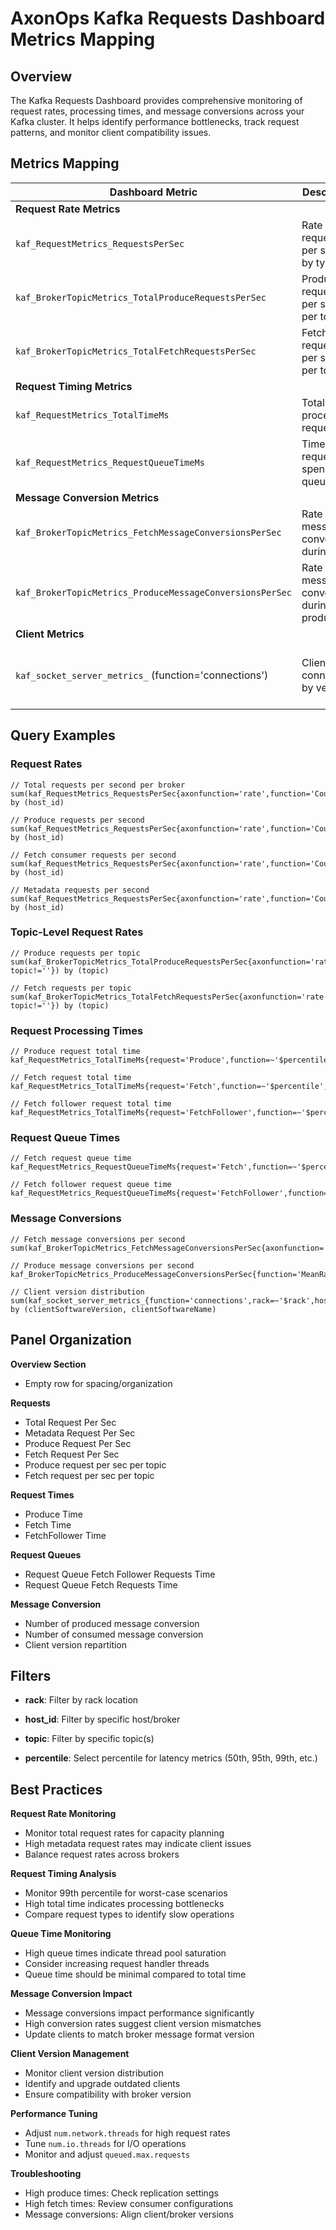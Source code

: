 # AxonOps Kafka Requests Dashboard Metrics Mapping

## Overview

The Kafka Requests Dashboard provides comprehensive monitoring of request rates, processing times, and message conversions across your Kafka cluster. It helps identify performance bottlenecks, track request patterns, and monitor client compatibility issues.

## Metrics Mapping

| Dashboard Metric | Description | Attributes |
|-----------------|-----------|-------------|
| **Request Rate Metrics** |
| `kaf_RequestMetrics_RequestsPerSec` | Rate of requests per second by type | request={type} |
| `kaf_BrokerTopicMetrics_TotalProduceRequestsPerSec` | Produce requests per second per topic | topic={topic} |
| `kaf_BrokerTopicMetrics_TotalFetchRequestsPerSec` | Fetch requests per second per topic | topic={topic} |
| **Request Timing Metrics** |
| `kaf_RequestMetrics_TotalTimeMs` | Total time to process requests | request={type} |
| `kaf_RequestMetrics_RequestQueueTimeMs` | Time requests spend in queue | request={type} |
| **Message Conversion Metrics** |
| `kaf_BrokerTopicMetrics_FetchMessageConversionsPerSec` | Rate of message conversions during fetch | - |
| `kaf_BrokerTopicMetrics_ProduceMessageConversionsPerSec` | Rate of message conversions during produce | - |
| **Client Metrics** |
| `kaf_socket_server_metrics_` (function='connections') | Client connections by version | listener={listener}, clientSoftwareName={name}, clientSoftwareVersion={version} |

## Query Examples

### Request Rates
```promql
// Total requests per second per broker
sum(kaf_RequestMetrics_RequestsPerSec{axonfunction='rate',function='Count',rack=~'$rack',host_id=~'$host_id'}) by (host_id)

// Produce requests per second
sum(kaf_RequestMetrics_RequestsPerSec{axonfunction='rate',function='Count',request='Produce',rack=~'$rack',host_id=~'$host_id'}) by (host_id)

// Fetch consumer requests per second
sum(kaf_RequestMetrics_RequestsPerSec{axonfunction='rate',function='Count',request='FetchConsumer',rack=~'$rack',host_id=~'$host_id'}) by (host_id)

// Metadata requests per second
sum(kaf_RequestMetrics_RequestsPerSec{axonfunction='rate',function='Count',request='Metadata',rack=~'$rack',host_id=~'$host_id'}) by (host_id)
```

### Topic-Level Request Rates
```promql
// Produce requests per topic
sum(kaf_BrokerTopicMetrics_TotalProduceRequestsPerSec{axonfunction='rate',function='Count',rack=~'$rack',host_id=~'$host_id', topic!=''}) by (topic)

// Fetch requests per topic
sum(kaf_BrokerTopicMetrics_TotalFetchRequestsPerSec{axonfunction='rate',function='Count',rack=~'$rack',host_id=~'$host_id',topic=~'$topic', topic!=''}) by (topic)
```

### Request Processing Times
```promql
// Produce request total time
kaf_RequestMetrics_TotalTimeMs{request='Produce',function=~'$percentile',rack=~'$rack',host_id=~'$host_id'}

// Fetch request total time
kaf_RequestMetrics_TotalTimeMs{request='Fetch',function=~'$percentile',rack=~'$rack',host_id=~'$host_id'}

// Fetch follower request total time
kaf_RequestMetrics_TotalTimeMs{request='FetchFollower',function=~'$percentile',rack=~'$rack',host_id=~'$host_id'}
```

### Request Queue Times
```promql
// Fetch request queue time
kaf_RequestMetrics_RequestQueueTimeMs{request='Fetch',function=~'$percentile',rack=~'$rack',host_id=~'$host_id'}

// Fetch follower request queue time
kaf_RequestMetrics_RequestQueueTimeMs{request='FetchFollower',function=~'$percentile',rack=~'$rack',host_id=~'$host_id'}
```

### Message Conversions
```promql
// Fetch message conversions per second
sum(kaf_BrokerTopicMetrics_FetchMessageConversionsPerSec{axonfunction='rate',rack=~'$rack',host_id=~'$host_id'})

// Produce message conversions per second
kaf_BrokerTopicMetrics_ProduceMessageConversionsPerSec{function='MeanRate',rack=~'$rack',host_id=~'$host_id'}

// Client version distribution
sum(kaf_socket_server_metrics_{function='connections',rack=~'$rack',host_id=~'$host_id'}) by (clientSoftwareVersion, clientSoftwareName)
```

## Panel Organization

**Overview Section**

   - Empty row for spacing/organization

**Requests**

   - Total Request Per Sec
   - Metadata Request Per Sec
   - Produce Request Per Sec
   - Fetch Request Per Sec
   - Produce request per sec per topic
   - Fetch request per sec per topic

**Request Times**

   - Produce Time
   - Fetch Time
   - FetchFollower Time

**Request Queues**

   - Request Queue Fetch Follower Requests Time
   - Request Queue Fetch Requests Time

**Message Conversion**

   - Number of produced message conversion
   - Number of consumed message conversion
   - Client version repartition

## Filters

- **rack**: Filter by rack location

- **host_id**: Filter by specific host/broker

- **topic**: Filter by specific topic(s)

- **percentile**: Select percentile for latency metrics (50th, 95th, 99th, etc.)

## Best Practices

**Request Rate Monitoring**

   - Monitor total request rates for capacity planning
   - High metadata request rates may indicate client issues
   - Balance request rates across brokers

**Request Timing Analysis**

   - Monitor 99th percentile for worst-case scenarios
   - High total time indicates processing bottlenecks
   - Compare request types to identify slow operations

**Queue Time Monitoring**

   - High queue times indicate thread pool saturation
   - Consider increasing request handler threads
   - Queue time should be minimal compared to total time

**Message Conversion Impact**

   - Message conversions impact performance significantly
   - High conversion rates suggest client version mismatches
   - Update clients to match broker message format version

**Client Version Management**

   - Monitor client version distribution
   - Identify and upgrade outdated clients
   - Ensure compatibility with broker version

**Performance Tuning**

   - Adjust `num.network.threads` for high request rates
   - Tune `num.io.threads` for I/O operations
   - Monitor and adjust `queued.max.requests`

**Troubleshooting**

   - High produce times: Check replication settings
   - High fetch times: Review consumer configurations
   - Message conversions: Align client/broker versions